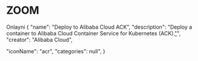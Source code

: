 # ZOOM
Onlayni
{
    "name": "Deploy to Alibaba Cloud ACK",
    "description": "Deploy a container to Alibaba Cloud Container Service for Kubernetes (ACK).["](https://wix.to/8DNjezP?ref=cl/)",
    "creator": "Alibaba Cloud",

"iconName": "acr",
    "categories": null",
}
